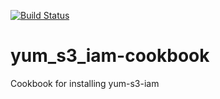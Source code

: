 [![Build Status](https://secure.travis-ci.org/intuit/yum_s3_iam-cookbook.png)](http://travis-ci.org/intuit/yum_s3_iam-cookbook)

yum_s3_iam-cookbook
===================

Cookbook for installing yum-s3-iam
